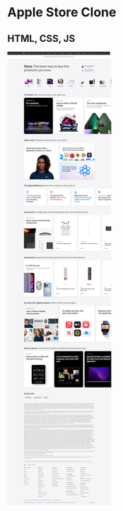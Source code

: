 # Apple Store Clone

## HTML, CSS, JS

![alt text](./assets/img/screencapture-apple-store-2022-07-13-13_44_12.png)
